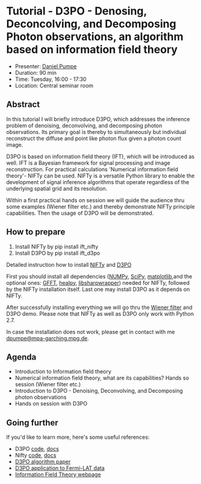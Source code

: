 # Tutorial - D3PO - Denosing, Deconcolving, and Decomposing Photon observations, an algorithm based on information field theory

* Presenter: [Daniel Pumpe](https://github.com/dpumpe)
* Duration: 90 min
* Time: Tuesday, 16:00 - 17:30
* Location: Central seminar room

## Abstract

In this tutorial I will briefly introduce D3PO, which addresses the inference
problem of denoising, deconvolving, and decomposing photon observations. Its
primary goal is thereby to simultaneously but individual reconstruct the diffuse
and point like photon flux given a photon count image.

D3PO is based on information field theory (IFT), which will be introduced as
well. IFT is a  Bayesian framework for signal processing and image
reconstruction. For practical calculations 'Numerical information field theory'-
NIFTy can be used. NIFTy is a versatile Python library to enable the development
of signal inference algorithms that operate regardless of the underlying spatial
grid and its resolution. 

Within a first practical hands on session we will guide the audience thru some
examples (Wiener filter etc.) and thereby demonstrate NIFTy principle
capabilities. Then the usage of D3PO will be demonstrated. 

## How to prepare

1. Install NIFTy by pip install ift_nifty
2. Install D3PO by pip install ift_d3po


Detailed instruction how to install [NIFTy](http://wwwmpa.mpa-garching.mpg.de/ift/nifty/install.html#download-label) 
and [D3PO](http://wwwmpa.mpa-garching.mpg.de/ift/d3po/install.html#download-label) 

First you should install all dependencies ([NUMPy](http://www.numpy.org), [SciPy](http://www.scipy.org), [matplotlib](http://matplotlib.org),and the optional ones: [GFFT](https://github.com/mrbell/gfft), [healpy](https://github.com/healpy/healpy), [libsharpwrapper](https://github.com/mselig/libsharp-wrapper)) needed for NIFTy, followed by the NIFTy installation itself. Last one may install D3PO as it depends on NIFTy. 

After successfully installing everything we will go thru the [Wiener filter](https://github.com/gammapy/PyGamma15/blob/gh-pages/tutorials/d3po/Wiener_filter.ipynb) and D3PO demo. 
Please note that NIFTy as well as D3PO only work with Python 2.7. 

In case the installation does not work, please get in contact with me dpumpe@mpa-garching.mpg.de. 

## Agenda


- Introduction to Information field theory
- Numerical information field theory, what are its capabilities?
  Hands so session (Wiener filter etc.)
- Introduction to D3PO - Denoising, Deconvolving, and Decomposing photon observations
- Hands on session with D3PO

## Going further

If you'd like to learn more, here's some useful references:

* D3PO [code](https://github.com/information-field-theory/d3po),
  [docs](http://wwwmpa.mpa-garching.mpg.de/ift/d3po/)
* Nifty [code](https://github.com/information-field-theory/nifty),
  [docs](http://wwwmpa.mpa-garching.mpg.de/ift/nifty/)
* [D3PO algorithm paper](http://labs.adsabs.harvard.edu/adsabsadsabs/abs/2015A%26A...574A..74S/)
* [D3PO application to Fermi-LAT data](http://labs.adsabs.harvard.edu/adsabsadsabs/abs/2015A%26A...581A.126S/)
* [Information Field Theory webpage](https://wwwmpa.mpa-garching.mpg.de/ift/)
